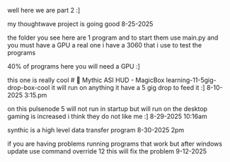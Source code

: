 well here we are part 2 :]

my thoughtwave project is going good 8-25-2025

the folder you see here are 1 program and to start them use main.py   and you must have a GPU  a real one i have a 3060 that i use to test the programs 

40%  of programs here you will need a GPU   :]


this one is really cool # 🔮 Mythic ASI HUD - MagicBox learning-11-5gig-drop-box-cool  it  will run on anything it have a 5 gig drop to feed it :] 8-10-2025 3:15.pm

on this pulsenode 5 will not run in startup but will run on the desktop gaming is increased  i think they do not like me :]  8-29-2025   10:16am 

synthic  is a high level data transfer program   8-30-2025    2pm


if you are having problems running programs that work but after  windows update use command override 12  this will fix the problem  9-12-2025
